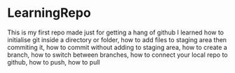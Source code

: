 # LearningRepo
This is my first repo made just for getting a hang of github
I learned how to initialise git inside a directory or folder, how to add files to staging area then commiting it,
how to commit without adding to staging area, how to create a branch, how to switch between branches,
how to connect your local repo to github, how to push, how to pull
